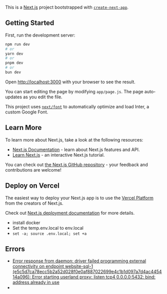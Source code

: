 This is a [Next.js](https://nextjs.org/) project bootstrapped with [`create-next-app`](https://github.com/vercel/next.js/tree/canary/packages/create-next-app).

## Getting Started

First, run the development server:

```bash
npm run dev
# or
yarn dev
# or
pnpm dev
# or
bun dev
```

Open [http://localhost:3000](http://localhost:3000) with your browser to see the result.

You can start editing the page by modifying `app/page.js`. The page auto-updates as you edit the file.

This project uses [`next/font`](https://nextjs.org/docs/basic-features/font-optimization) to automatically optimize and load Inter, a custom Google Font.

## Learn More

To learn more about Next.js, take a look at the following resources:

- [Next.js Documentation](https://nextjs.org/docs) - learn about Next.js features and API.
- [Learn Next.js](https://nextjs.org/learn) - an interactive Next.js tutorial.

You can check out [the Next.js GitHub repository](https://github.com/vercel/next.js/) - your feedback and contributions are welcome!

## Deploy on Vercel

The easiest way to deploy your Next.js app is to use the [Vercel Platform](https://vercel.com/new?utm_medium=default-template&filter=next.js&utm_source=create-next-app&utm_campaign=create-next-app-readme) from the creators of Next.js.

Check out [Next.js deployment documentation](https://nextjs.org/docs/deployment) for more details.

- install docker
- Set the temp.env.local to env.local
- `set -a; source .env.local; set +a`

## Errors

- [Error response from daemon: driver failed programming external connectivity on endpoint website-sql-1 (e5c5d7ca78ecc5b2a52d028f0e0af887022699e4c1b1d097a7d4ac445414a096): Error starting userland proxy: listen tcp4 0.0.0.0:5432: bind: address already in use](https://stackoverflow.com/questions/38249434/docker-postgres-failed-to-bind-tcp-0-0-0-05432-address-already-in-use)
-
